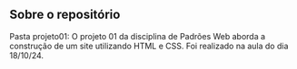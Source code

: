 ## Sobre o repositório

Pasta projeto01: O projeto 01 da disciplina de Padrões Web aborda a construção de um site utilizando HTML e CSS. Foi realizado na aula do dia 18/10/24.